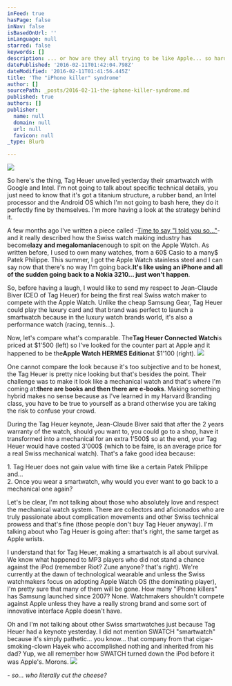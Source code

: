 ```yaml
---
inFeed: true
hasPage: false
inNav: false
isBasedOnUrl: ''
inLanguage: null
starred: false
keywords: []
description: ... or how are they all trying to be like Apple... so hard...
datePublished: '2016-02-11T01:42:04.798Z'
dateModified: '2016-02-11T01:41:56.445Z'
title: 'The "iPhone killer" syndrome'
author: []
sourcePath: _posts/2016-02-11-the-iphone-killer-syndrome.md
published: true
authors: []
publisher:
  name: null
  domain: null
  url: null
  favicon: null
_type: Blurb

---
```

![](https://s3-us-west-2.amazonaws.com/the-grid-img/p/cf469996df1fe30e39842591238c57427a9c7316.jpg)

So here's the thing, Tag Heuer unveiled yesterday their smartwatch with Google and Intel. I'm not going to talk about specific technical details, you just need to know that it's got a titanium structure, a rubber band, an Intel processor and the Android OS which I'm not going to bash here, they do it perfectly fine by themselves. I'm more having a look at the strategy behind it.

A few months ago I've written a piece called -[Time to say "I told you so..."][0]- and it really described how the Swiss watch making industry has become**lazy and megalomaniac**enough to spit on the Apple Watch. As written before, I used to own many watches, from a 60$ Casio to a many$ Patek Philippe. This summer, I got the Apple Watch stainless steel and I can say now that there's no way I'm going back.**It's like using an iPhone and all of the sudden going back to a Nokia 3210... just won't happen**.

So, before having a laugh, I would like to send my respect to Jean-Claude Biver (CEO of Tag Heuer) for being the first real Swiss watch maker to compete with the Apple Watch. Unlike the cheap Samsung Gear, Tag Heuer could play the luxury card and that brand was perfect to launch a smartwatch because in the luxury watch brands world, it's also a performance watch (racing, tennis...). 

Now, let's compare what's comparable. The**Tag Heuer Connected Watch**is priced at $1'500 (left) so I've looked for the counter part at Apple and it happened to be the**Apple Watch HERMES Edition**at $1'100 (right).
![](https://s3-us-west-2.amazonaws.com/the-grid-img/p/e226df104eb19e66ffcb7ab4e946b1eaa5fe0295.jpg)

One cannot compare the look because it's too subjective and to be honest, the Tag Heuer is pretty nice looking but that's besides the point. Their challenge was to make it look like a mechanical watch and that's where I'm coming at:**there are books and then there are e-books**. Making something hybrid makes no sense because as I've learned in my Harvard Branding class, you have to be true to yourself as a brand otherwise you are taking the risk to confuse your crowd.

During the Tag Heuer keynote, Jean-Claude Biver said that after the 2 years warranty of the watch, should you want to, you could go to a shop, have it transformed into a mechanical for an extra 1'500$ so at the end, your Tag Heuer would have costed 3'000$ (which to be faire, is an average price for a real Swiss mechanical watch). That's a fake good idea because:

1\. Tag Heuer does not gain value with time like a certain Patek Philippe and...  
2\. Once you wear a smartwatch, why would you ever want to go back to a mechanical one again?

Let's be clear, I'm not talking about those who absolutely love and respect the mechanical watch system. There are collectors and aficionados who are truly passionate about complication movements and other Swiss technical prowess and that's fine (those people don't buy Tag Heuer anyway). I'm talking about who Tag Heuer is going after: that's right, the same target as Apple wrists. 

I understand that for Tag Heuer, making a smartwatch is all about survival. We know what happened to MP3 players who did not stand a chance against the iPod (remember Riot? Zune anyone? that's right). We're currently at the dawn of technological wearable and unless the Swiss watchmakers focus on adopting Apple Watch OS (the dominating player), I'm pretty sure that many of them will be gone. How many "iPhone killers" has Samsung launched since 2007? None. Watchmakers shouldn't compete against Apple unless they have a really strong brand and some sort of innovative interface Apple doesn't have.

Oh and I'm not talking about other Swiss smartwatches just because Tag Heuer had a keynote yesterday. I did not mention SWATCH "smartwatch" because it's simply pathetic... you know... that company from that cigar-smoking-clown Hayek who accomplished nothing and inherited from his dad? Yup, we all remember how SWATCH turned down the iPod before it was Apple's. Morons.
![](https://s3-us-west-2.amazonaws.com/the-grid-img/p/a06a50a7e4b832777382affa739ad11644616c89.jpg)

_- so... who literally cut the cheese?_

[0]: https://www.linkedin.com/pulse/time-say-i-told-you-so-nicolas-hou